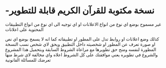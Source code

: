 # -نسخة مكتوبة للقرآن الكريم قابلة للتطوير
 غير مسموح بوضع اي نوع من انواع الاعلانات او اي توجيه الى اي نوع من انواع التطبيقات المحتوية على اعلانات 
 
كذلك وضع اعلانات او روابط تدل على المطور او تطبيقاته 
كما انه لا يسمح بوضع اي نص او صورة تعرف عن المطور او شخصيته داخل التطبيق 
ويحق لاي شخص نسب النسخة المطورة لنفسه ومنح حق تطويرها مع مراعاة الشروط السابقة 
وبتحميل هذا المشروع والشروع في تطويره يعني موافقتك على كل الشروط اعلاه 
واي مخالفة لاي شرط منها تعرضك للمسائلة القانونية 
